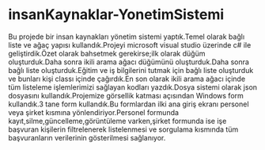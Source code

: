 # insanKaynaklar-YonetimSistemi
Bu projede bir insan kaynakları yönetim sistemi yaptık.Temel olarak bağlı liste ve ağaç yapısı kullandık.Projeyi microsoft visual studio üzerinde c# ile geliştirdik.Özet olarak bahsetmek gerekirse;ilk olarak düğüm oluşturduk.Daha sonra ikili arama ağacı düğümünü oluşturduk.Daha sonra bağlı liste oluşturduk.Eğitim ve iş bilgilerini tutmak için bağlı liste oluşturduk ve bunları kişi classı içinde çağırdık.En son olarak ikili arama ağacı içinde tüm listeleme işlemlerimizi sağlayan kodları yazdık.Dosya sistemi olarak json dosyasını kullandık.Projemize görsellik katması açısından Windows form kullandık.3 tane form kullandık.Bu formlardan ilki ana giriş ekranı personel veya şirket kısmına yönlendiriyor.Personel formunda 
kayıt,silme,güncelleme,görüntüleme varken,şirket formunda ise işe başvuran kişilerin filtrelenerek listelenmesi ve sorgulama kısmında tüm başvuranların verilerinin gösterilmesi sağlanıyor. 
